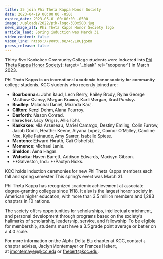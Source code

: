 ```yaml
---
title: 35 join Phi Theta Kappa Honor Society
date: 2023-04-19 00:00:00 -0500
expire_date: 2023-05-01 00:00:00 -0500
image: /uploads/2022/ptk-logo-580x580.jpg
news_image_alt: Phi Theta Kappa Honor Society logo
article_lead: Spring induction was March 31
video_content: false
video_link: https://youtu.be/4d2LkGjg5bM
press_release: false
---
```

Thirty-five Kankakee Community College students were inducted into&nbsp;[Phi Theta Kappa Honor Society](https://www.kcc.edu/student-resources/clubs/#phi-theta-kappa){: target="_blank" rel="noopener"}&nbsp;in March 2023.

Phi Theta Kappa is an international academic honor society for community college students. KCC students who recently joined are:

* **Bourbonnais**\: John Baud, Leon Berry, Hailey Brady, Rylan George, Matthew Guiney, Morgan Krause, Karli Morgan, Brad Pursley.
* **Bradley**\: Malachai Daniel, Miranda Kara.
* **Clifton**\: Kenzi Dehm, Alana Pourroy.
* **Danforth**\: Mason Conrad.
* **Herscher**\: Lacy Grigas, Allie Kohl.
* **Kankakee**\: Mia Arseneau, Mariel Camargo, Destiny Emling, Colin Furrow, Jacob Godin, Heather Keene, Aiyana Lopez, Connor O’Malley, Caroline Noe, Kylie Patnaude, Amy Saurer, Isabelle Spiese.
* **Manteno**\: Edward Horath, Cali Olshefski.
* **Momence**\: Michael Lanie.&nbsp;
* **Sheldon**\: Anna Hagan.&nbsp;
* **Watseka**\: Haven Barrett, Addison Edwards, Madisyn Gibson.
* **Galveston, Ind.:&nbsp;**Paxtyn Hicks.

KCC holds induction ceremonies for new Phi Theta Kappa members each fall and spring semester. This spring’s event was March 31.

Phi Theta Kappa has recognized academic achievement at associate degree-granting colleges since 1918. It also is the largest honor society in American higher education, with more than 3.5 million members and 1,283 chapters in 10 nations.

The society offers opportunities for scholarships, intellectual enrichment, and personal development through programs based on the society’s hallmarks of scholarship, leadership, service, and fellowship. To be eligible for membership, students must have a 3.5 grade point average or better on a 4.0 scale.

For more information on the Alpha Delta Eta chapter at KCC, contact a chapter adviser, Jaclyn Montemayer or Frances Hebert, at&nbsp;[jmontemayer@kcc.edu](mailto:jmontemayer@kcc.edu)&nbsp;or&nbsp;[fhebert@kcc.edu](mailto:fhebert@kcc.edu).